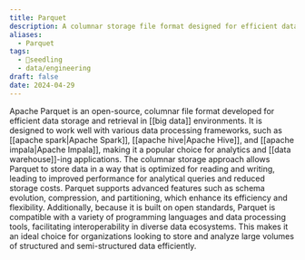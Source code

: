 ```yaml
---
title: Parquet
description: A columnar storage file format designed for efficient data processing, optimized for use with big data processing frameworks like Apache Spark and Apache Hadoop.
aliases:
  - Parquet
tags:
  - 🌱seedling
  - data/engineering
draft: false
date: 2024-04-29
---
```


Apache Parquet is an open-source, columnar file format developed for efficient data storage and retrieval in [[big data]] environments. It is designed to work well with various data processing frameworks, such as [[apache spark|Apache Spark]], [[apache hive|Apache Hive]], and [[apache impala|Apache Impala]], making it a popular choice for analytics and [[data warehouse]]-ing applications. The columnar storage approach allows Parquet to store data in a way that is optimized for reading and writing, leading to improved performance for analytical queries and reduced storage costs. Parquet supports advanced features such as schema evolution, compression, and partitioning, which enhance its efficiency and flexibility. Additionally, because it is built on open standards, Parquet is compatible with a variety of programming languages and data processing tools, facilitating interoperability in diverse data ecosystems. This makes it an ideal choice for organizations looking to store and analyze large volumes of structured and semi-structured data efficiently.